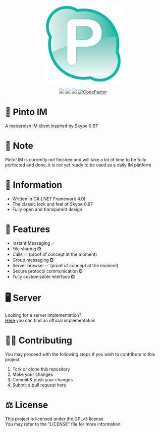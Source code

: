 <p align="center">
    <img src="Logo.png" width="256" height="256" />
</p>
<p align="center">
    <img src="https://img.shields.io/badge/.NET%20Framework-4.0-blue" />
    <img src="https://img.shields.io/badge/Instant-Messaging-brightgreen" />
    <img src="https://img.shields.io/badge/License-GPLv3-brightgreen" />
    <a href="https://www.codefactor.io/repository/github/pintoim/pinto/overview/main"><img src="https://www.codefactor.io/repository/github/pintoim/pinto/badge/main" alt="CodeFactor" /></a>
</p>

# 💬 Pinto IM
A modernish IM client inspired by Skype 0.97

# 📃 Note
Pinto! IM is currently not finished and will take a lot of time to be fully perfected and done, it is not yet ready to be used as a daily IM platform

# 📌 Information
- Written in C# (.NET Framework 4.0)
- The classic look and feel of Skype 0.97
- Fully open and transparent design

# 📌 Features
- Instant Messaging ✅
- File sharing ❎
- Calls ✅ (proof of concept at the moment)
- Group messaging ❎
- Server browser  ✅ (proof of concept at the moment)
- Secure protocol communication ❎
- Fully customizable interface ❎

# 🖥️ Server
Looking for a server implementation?<br>
[Here](https://github.com/vlOd2/PintoServer) you can find an official implementation

# 👨‍💻 Contributing
You may proceed with the following steps if you wish to contribute to this project

1. Fork or clone this repository
2. Make your changes
3. Commit & push your changes
4. Submit a pull request here

# ⚖ License
This project is licensed under the GPLv3 license
<br>
You may refer to the "LICENSE" file for more information
